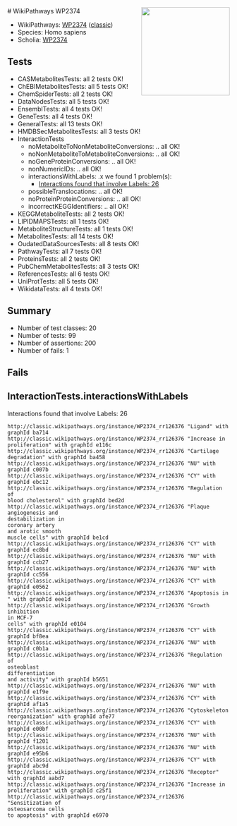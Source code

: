 <img style="float: right; width: 200px" src="https://upload.wikimedia.org/wikipedia/commons/thumb/8/83/Wplogo_with_text_500.png/640px-Wplogo_with_text_500.png" />
# WikiPathways WP2374

* WikiPathways: [WP2374](https://wikipathways.org/pathways/WP2374) ([classic](https://classic.wikipathways.org/instance/WP2374))
* Species: Homo sapiens
* Scholia: [WP2374](https://scholia.toolforge.org/wikipathways/WP2374)
## Tests
* CASMetabolitesTests: all 2 tests OK!
* ChEBIMetabolitesTests: all 5 tests OK!
* ChemSpiderTests: all 2 tests OK!
* DataNodesTests: all 5 tests OK!
* EnsemblTests: all 4 tests OK!
* GeneTests: all 4 tests OK!
* GeneralTests: all 13 tests OK!
* HMDBSecMetabolitesTests: all 3 tests OK!
* InteractionTests
    * noMetaboliteToNonMetaboliteConversions: .. all OK!
    * noNonMetaboliteToMetaboliteConversions: .. all OK!
    * noGeneProteinConversions: .. all OK!
    * nonNumericIDs: .. all OK!
    * interactionsWithLabels: .x we found 1 problem(s):
        * [Interactions found that involve Labels: 26](#fe97a8dd)
    * possibleTranslocations: .. all OK!
    * noProteinProteinConversions: .. all OK!
    * incorrectKEGGIdentifiers: .. all OK!
* KEGGMetaboliteTests: all 2 tests OK!
* LIPIDMAPSTests: all 1 tests OK!
* MetaboliteStructureTests: all 1 tests OK!
* MetabolitesTests: all 14 tests OK!
* OudatedDataSourcesTests: all 8 tests OK!
* PathwayTests: all 7 tests OK!
* ProteinsTests: all 2 tests OK!
* PubChemMetabolitesTests: all 3 tests OK!
* ReferencesTests: all 6 tests OK!
* UniProtTests: all 5 tests OK!
* WikidataTests: all 4 tests OK!


## Summary

* Number of test classes: 20
* Number of tests: 99
* Number of assertions: 200
* Number of fails: 1

## Fails

<a name="fe97a8dd" />

## InteractionTests.interactionsWithLabels

Interactions found that involve Labels: 26
```
http://classic.wikipathways.org/instance/WP2374_rr126376 "Ligand" with graphId ba714
http://classic.wikipathways.org/instance/WP2374_rr126376 "Increase in 
proliferation" with graphId e116c
http://classic.wikipathways.org/instance/WP2374_rr126376 "Cartilage
degradation" with graphId ba458
http://classic.wikipathways.org/instance/WP2374_rr126376 "NU" with graphId c007b
http://classic.wikipathways.org/instance/WP2374_rr126376 "CY" with graphId ebc12
http://classic.wikipathways.org/instance/WP2374_rr126376 "Regulation of
blood cholesterol" with graphId bed2d
http://classic.wikipathways.org/instance/WP2374_rr126376 "Plaque
angiogenesis and 
destabilization in
coronary artery
and arotic smooth
muscle cells" with graphId be1cd
http://classic.wikipathways.org/instance/WP2374_rr126376 "CY" with graphId ec8bd
http://classic.wikipathways.org/instance/WP2374_rr126376 "NU" with graphId ccb27
http://classic.wikipathways.org/instance/WP2374_rr126376 "NU" with graphId cc556
http://classic.wikipathways.org/instance/WP2374_rr126376 "CY" with graphId e0562
http://classic.wikipathways.org/instance/WP2374_rr126376 "Apoptosis in 
" with graphId eee1d
http://classic.wikipathways.org/instance/WP2374_rr126376 "Growth
inhibition
in MCF-7
cells" with graphId e0104
http://classic.wikipathways.org/instance/WP2374_rr126376 "CY" with graphId bf8ea
http://classic.wikipathways.org/instance/WP2374_rr126376 "NU" with graphId c0b1a
http://classic.wikipathways.org/instance/WP2374_rr126376 "Regulation of 
osteoblast
differentiation
and activity" with graphId b5651
http://classic.wikipathways.org/instance/WP2374_rr126376 "NU" with graphId e1f9e
http://classic.wikipathways.org/instance/WP2374_rr126376 "CY" with graphId af1a5
http://classic.wikipathways.org/instance/WP2374_rr126376 "Cytoskeleton
reorganization" with graphId afe77
http://classic.wikipathways.org/instance/WP2374_rr126376 "CY" with graphId e00bf
http://classic.wikipathways.org/instance/WP2374_rr126376 "NU" with graphId f1201
http://classic.wikipathways.org/instance/WP2374_rr126376 "NU" with graphId e95b6
http://classic.wikipathways.org/instance/WP2374_rr126376 "CY" with graphId abc9d
http://classic.wikipathways.org/instance/WP2374_rr126376 "Receptor" with graphId aabd7
http://classic.wikipathways.org/instance/WP2374_rr126376 "Increase in 
proliferation" with graphId c25f1
http://classic.wikipathways.org/instance/WP2374_rr126376 "Sensitization of 
osteosarcoma cells
to apoptosis" with graphId e6970
```

